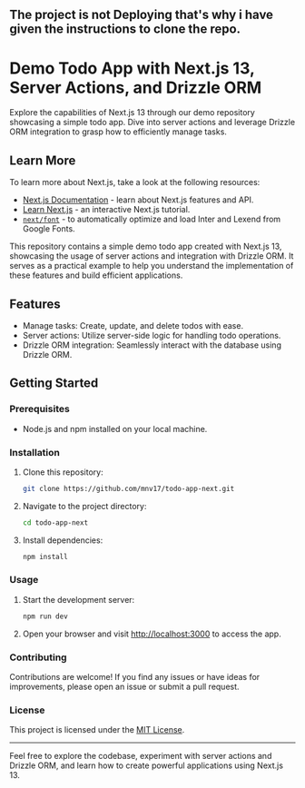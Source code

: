## The project is not Deploying that's why i have given the instructions to clone the repo.

# Demo Todo App with Next.js 13, Server Actions, and Drizzle ORM

Explore the capabilities of Next.js 13 through our demo repository showcasing a
simple todo app. Dive into server actions and leverage Drizzle ORM integration
to grasp how to efficiently manage tasks.

## Learn More

To learn more about Next.js, take a look at the following resources:

- [Next.js Documentation](https://nextjs.org/docs) - learn about Next.js
  features and API.
- [Learn Next.js](https://nextjs.org/learn) - an interactive Next.js tutorial.
- [`next/font`](https://nextjs.org/docs/basic-features/font-optimization) - to
  automatically optimize and load Inter and Lexend from Google Fonts.

This repository contains a simple demo todo app created with Next.js 13,
showcasing the usage of server actions and integration with Drizzle ORM. It
serves as a practical example to help you understand the implementation of these
features and build efficient applications.

## Features

- Manage tasks: Create, update, and delete todos with ease.
- Server actions: Utilize server-side logic for handling todo operations.
- Drizzle ORM integration: Seamlessly interact with the database using Drizzle
  ORM.

## Getting Started

### Prerequisites

- Node.js and npm installed on your local machine.

### Installation

1. Clone this repository:

   ```bash
   git clone https://github.com/mnv17/todo-app-next.git
   ```

2. Navigate to the project directory:

   ```bash
   cd todo-app-next
   ```

3. Install dependencies:
   ```bash
   npm install
   ```

### Usage

1. Start the development server:

   ```bash
   npm run dev
   ```

2. Open your browser and visit [http://localhost:3000](http://localhost:3000) to
   access the app.

### Contributing

Contributions are welcome! If you find any issues or have ideas for
improvements, please open an issue or submit a pull request.

### License

This project is licensed under the [MIT License](LICENSE).

---

Feel free to explore the codebase, experiment with server actions and Drizzle
ORM, and learn how to create powerful applications using Next.js 13.
